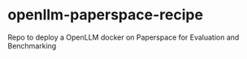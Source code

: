 # openllm-paperspace-recipe
Repo to deploy a OpenLLM docker on Paperspace for Evaluation and Benchmarking
